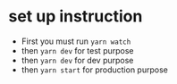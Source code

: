 # set up instruction

- First you must run ```yarn watch```
- then ```yarn dev``` for test purpose
- then ```yarn dev``` for dev purpose
- then ```yarn start``` for production purpose